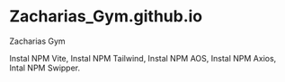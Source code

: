 # Zacharias_Gym.github.io
Zacharias Gym

Instal NPM Vite,
Instal NPM Tailwind,
Instal NPM AOS,
Instal NPM Axios,
Intal NPM Swipper.
